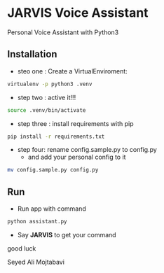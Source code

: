 # JARVIS Voice Assistant

Personal Voice Assistant with Python3

## Installation

- steo one : Create a VirtualEnviroment:

```bash
virtualenv -p python3 .venv
```

- step two : active it!!!

```bash
source .venv/bin/activate
```

- step three : install requirements with pip

```bash
pip install -r requirements.txt
```

- step four: rename config.sample.py to config.py
  - and add your personal config to it

```bash
mv config.sample.py config.py
```

## Run

- Run app with command

```bash
python assistant.py
```

- Say **JARVIS** to get your command

good luck

Seyed Ali Mojtabavi
